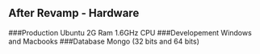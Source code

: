 After Revamp - Hardware
-------------

###Production
Ubuntu 2G Ram 1.6GHz CPU
###Developement
Windows and Macbooks
###Database
Mongo (32 bits and 64 bits)